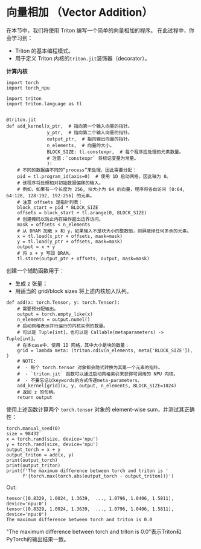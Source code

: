 # 向量相加 （Vector Addition）
在本节中，我们将使用 Triton 编写一个简单的向量相加的程序。
在此过程中，你会学习到：
- Triton 的基本编程模式。
- 用于定义 Triton 内核的`triton.jit`装饰器（decorator）。

**计算内核**
```
import torch
import torch_npu

import triton
import triton.language as tl


@triton.jit
def add_kernel(x_ptr,  # 指向第一个输入向量的指针。
               y_ptr,  # 指向第二个输入向量的指针。
               output_ptr,  # 指向输出向量的指针。
               n_elements,  # 向量的大小。
               BLOCK_SIZE: tl.constexpr,  # 每个程序应处理的元素数量。
               # 注意：`constexpr` 将标记变量为常量。
               ):
    # 不同的数据由不同的“process”来处理，因此需要分配：
    pid = tl.program_id(axis=0)  # 使用 1D 启动网格，因此轴为 0。
    # 该程序将处理相对初始数据偏移的输入。
    # 例如，如果有一个长度为 256, 块大小为 64 的向量，程序将各自访问 [0:64, 64:128, 128:192, 192:256] 的元素。
    # 注意 offsets 是指针列表：
    block_start = pid * BLOCK_SIZE
    offsets = block_start + tl.arange(0, BLOCK_SIZE)
    # 创建掩码以防止内存操作超出边界访问。
    mask = offsets < n_elements
    # 从 DRAM 加载 x 和 y，如果输入不是块大小的整数倍，则屏蔽掉任何多余的元素。
    x = tl.load(x_ptr + offsets, mask=mask)
    y = tl.load(y_ptr + offsets, mask=mask)
    output = x + y
    # 将 x + y 写回 DRAM。
    tl.store(output_ptr + offsets, output, mask=mask)
```

创建一个辅助函数用于：
- 生成 z 张量；
- 用适当的 grid/block sizes 将上述内核加入队列。

```
def add(x: torch.Tensor, y: torch.Tensor):
    # 需要预分配输出。
    output = torch.empty_like(x)
    n_elements = output.numel()
    # 启动网格表示并行运行的内核实例的数量。
    # 可以是 Tuple[int]，也可以是 Callable(metaparameters) -> Tuple[int]。
    # 在本case中，使用 1D 网格，其中大小是块的数量：
    grid = lambda meta: (triton.cdiv(n_elements, meta['BLOCK_SIZE']), )
    # NOTE:
    #  - 每个 torch.tensor 对象都会隐式转换为其第一个元素的指针。
    #  - `triton.jit` 函数可以通过启动网格索引来获得可调用的 NPU 内核。
    #  - 不要忘记以keywords的方式传递meta-parameters。
    add_kernel[grid](x, y, output, n_elements, BLOCK_SIZE=1024)
    # 返回 z 的句柄。
    return output
```
使用上述函数计算两个 `torch.tensor` 对象的 element-wise sum，并测试其正确性：

```
torch.manual_seed(0)
size = 98432
x = torch.rand(size, device='npu')
y = torch.rand(size, device='npu')
output_torch = x + y
output_triton = add(x, y)
print(output_torch)
print(output_triton)
print(f'The maximum difference between torch and triton is '
      f'{torch.max(torch.abs(output_torch - output_triton))}')
```
Out:
```
tensor([0.8329, 1.0024, 1.3639,  ..., 1.0796, 1.0406, 1.5811], device='npu:0')
tensor([0.8329, 1.0024, 1.3639,  ..., 1.0796, 1.0406, 1.5811], device='npu:0')
The maximum difference between torch and triton is 0.0
```
"The maximum difference between torch and triton is 0.0"表示Triton和PyTorch的输出结果一致。
